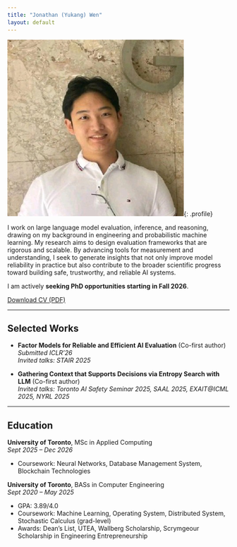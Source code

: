 ```yaml
---
title: "Jonathan (Yukang) Wen"
layout: default
---
```


<!-- # Jonathan (Yukang) Wen -->

![Profile photo](/assets/profile.jpg){: .profile}

I work on large language model evaluation, inference, and reasoning, drawing on my background in engineering and probabilistic machine learning. My research aims to design evaluation frameworks that are rigorous and scalable. By advancing tools for measurement and understanding, I seek to generate insights that not only improve model reliability in practice but also contribute to the broader scientific progress toward building safe, trustworthy, and reliable AI systems. 

I am actively **seeking PhD opportunities starting in Fall 2026**.

[Download CV (PDF)](/assets/Jonathan_Resume.pdf)  



---

## Selected Works

- **Factor Models for Reliable and Efficient AI Evaluation** (Co-first author)  
  *Submitted ICLR’26*  
  *Invited talks: STAIR 2025*


- **Gathering Context that Supports Decisions via Entropy Search with LLM** (Co-first author)  
  *Invited talks: Toronto AI Safety Seminar 2025, SAAL 2025, EXAIT@ICML 2025, NYRL 2025*  

---

## Education

**University of Toronto**, MSc in Applied Computing  
*Sept 2025 – Dec 2026*  
- Coursework: Neural Networks, Database Management System, Blockchain Technologies  

**University of Toronto**, BASs in Computer Engineering  
*Sept 2020 – May 2025*  
- GPA: 3.89/4.0  
- Coursework: Machine Learning, Operating System, Distributed System, Stochastic Calculus (grad-level)  
- Awards: Dean’s List, UTEA, Wallberg Scholarship, Scrymgeour Scholarship in Engineering Entrepreneurship  


